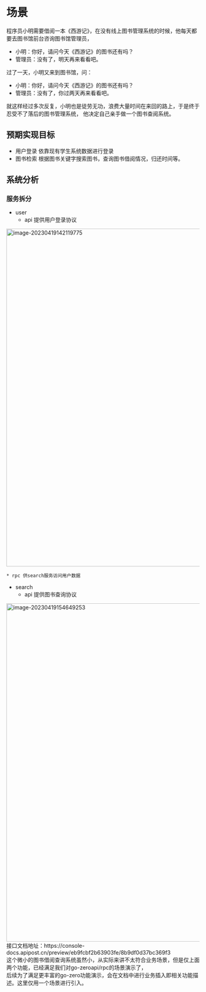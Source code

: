 # 场景
程序员小明需要借阅一本《西游记》，在没有线上图书管理系统的时候，他每天都要去图书馆前台咨询图书馆管理员，
* 小明：你好，请问今天《西游记》的图书还有吗？
* 管理员：没有了，明天再来看看吧。

过了一天，小明又来到图书馆，问：
* 小明：你好，请问今天《西游记》的图书还有吗？
* 管理员：没有了，你过两天再来看看吧。

就这样经过多次反复，小明也是徒劳无功，浪费大量时间在来回的路上，于是终于忍受不了落后的图书管理系统，
他决定自己亲手做一个图书查阅系统。

## 预期实现目标
* 用户登录
  依靠现有学生系统数据进行登录
* 图书检索
  根据图书关键字搜索图书，查询图书借阅情况，归还时间等。

## 系统分析
### 服务拆分
* user
    * api 提供用户登录协议
    
<img width="880" alt="image-20230419142119775" src="https://user-images.githubusercontent.com/117006076/233058389-c342adb9-6b02-4420-9a39-d8adde75417a.png">


    
    * rpc 供search服务访问用户数据
    
* search
    * api 提供图书查询协议
    
<img width="881" alt="image-20230419154649253" src="https://user-images.githubusercontent.com/117006076/233051620-a2328601-18da-4675-bab4-c2bf10bb25b2.png">
     接口文档地址：https://console-docs.apipost.cn/preview/eb9fcbf2b63903fe/8b9df0d37bc369f3<br>这个微小的图书借阅查询系统虽然小，从实际来讲不太符合业务场景，但是仅上面两个功能，已经满足我们对go-zeroapi/rpc的场景演示了，<br>后续为了满足更丰富的go-zero功能演示，会在文档中进行业务插入即相关功能描述。这里仅用一个场景进行引入。  
